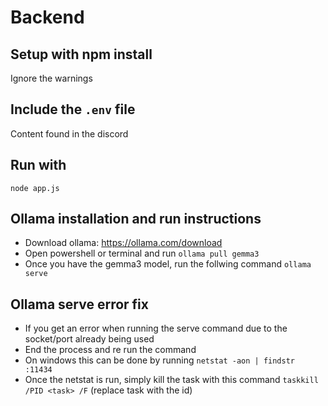 # Backend

## Setup with npm install
Ignore the warnings

## Include the `.env` file
Content found in the discord

## Run with
`node app.js`

## Ollama installation and run instructions
- Download ollama: https://ollama.com/download
- Open powershell or terminal and run `ollama pull gemma3`
- Once you have the gemma3 model, run the follwing command `ollama serve`

## Ollama serve error fix
- If you get an error when running the serve command due to the socket/port already being used
-  End the process and re run the command
- On windows this can be done by running `netstat -aon | findstr :11434`
- Once the netstat is run, simply kill the task with this command `taskkill /PID <task> /F` (replace task with the id)

